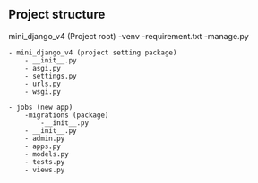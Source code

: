 ## Project structure

mini_django_v4 (Project root)
    -venv
    -requirement.txt
    -manage.py

    - mini_django_v4 (project setting package)
        - __init__.py
        - asgi.py
        - settings.py
        - urls.py
        - wsgi.py

    - jobs (new app)
        -migrations (package)
            -__init__.py
        - __init__.py
        - admin.py
        - apps.py
        - models.py
        - tests.py
        - views.py
